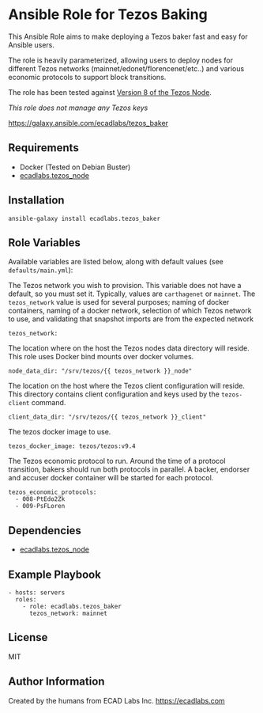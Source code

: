 Ansible Role for Tezos Baking
=========

This Ansible Role aims to make deploying a Tezos baker fast and easy for Ansible users.

The role is heavily parameterized, allowing users to deploy nodes for different Tezos networks (mainnet/edonet/florencenet/etc..) and various economic protocols to support block transitions.

The role has been tested against [Version 8 of the Tezos Node][tezos_v8].

_This role does not manage any Tezos keys_

https://galaxy.ansible.com/ecadlabs/tezos_baker

Requirements
------------

- Docker (Tested on Debian Buster)
- [ecadlabs.tezos_node][tezos_node_role]

Installation
------------

    ansible-galaxy install ecadlabs.tezos_baker

Role Variables
--------------

Available variables are listed below, along with default values (see `defaults/main.yml`):

The Tezos network you wish to provision. This variable does not have a default, so you must set it. Typically, values are `carthagenet` or `mainnet`. The `tezos_network` value is used for several purposes; naming of docker containers, naming of a docker network, selection of which Tezos network to use, and validating that snapshot imports are from the expected network

    tezos_network:

The location where on the host the Tezos nodes data directory will reside. This role uses Docker bind mounts over docker volumes.

    node_data_dir: "/srv/tezos/{{ tezos_network }}_node"

The location on the host where the Tezos client configuration will reside. This directory contains client configuration and keys used by the `tezos-client` command.

    client_data_dir: "/srv/tezos/{{ tezos_network }}_client"

The tezos docker image to use.

    tezos_docker_image: tezos/tezos:v9.4

The Tezos economic protocol to run. Around the time of a protocol transition, bakers should run both protocols in parallel. A backer, endorser and accuser docker container will be started for each protocol.

    tezos_economic_protocols:
      - 008-PtEdo2Zk
      - 009-PsFLoren

Dependencies
------------

- [ecadlabs.tezos_node][tezos_node_role]

Example Playbook
----------------

    - hosts: servers
      roles:
        - role: ecadlabs.tezos_baker
          tezos_network: mainnet

License
-------

MIT

Author Information
------------------

Created by the humans from ECAD Labs Inc. https://ecadlabs.com

[tezos_node_role]: https://galaxy.ansible.com/ecadlabs/tezos_node
[tezos_v8]: https://tezos.gitlab.io/releases/version-8.html
